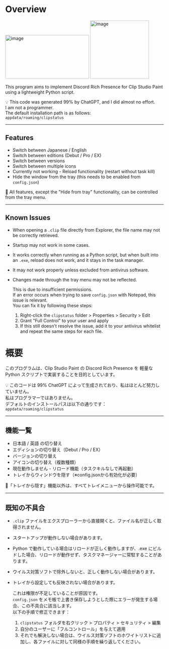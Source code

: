 # Overview
<img width="266" height="139" alt="image" src="https://github.com/user-attachments/assets/e61a0299-30b0-42ef-bc63-429514b0dc27" />
<img width="187" height="185" alt="image" src="https://github.com/user-attachments/assets/f5e634ab-fecc-4cc8-ba63-72d5f7aaf5bd" />

This program aims to implement Discord Rich Presence for Clip Studio Paint 
using a lightweight Python script.

💡 This code was generated 99% by ChatGPT, and I did almost no effort.  
I am not a programmer.  
The default installation path is as follows:  
`appdata/roaming/clipstatus`

---

## Features

- Switch between Japanese / English
- Switch between editions (Debut / Pro / EX)
- Switch between versions
- Switch between multiple icons
- Currently not working - Reload functionality (restart without task kill)
- Hide the window from the tray (this needs to be enabled from `config.json`)

🔧 All features, except the "Hide from tray" functionality, can be controlled from the tray menu.

---

## Known Issues

- When opening a `.clip` file directly from Explorer, the file name may not be correctly retrieved.
- Startup may not work in some cases.
- It works correctly when running as a Python script, but when built into an `.exe`, reload does not work, and it stays in the task manager.
- It may not work properly unless excluded from antivirus software.
- Changes made through the tray menu may not be reflected.

    This is due to insufficient permissions.  
    If an error occurs when trying to save `config.json` with Notepad, this issue is relevant.  
    You can fix it by following these steps:

    1. Right-click the `clipstatus` folder > Properties > Security > Edit  
    2. Grant "Full Control" to your user and apply  
    3. If this still doesn't resolve the issue, add it to your antivirus whitelist and repeat the same steps for each file.




# 概要

このプログラムは、Clip Studio Paint の Discord Rich Presence を
軽量な Python スクリプトで実装することを目的としています。

💡 このコードは 99% ChatGPT によって生成されており、私はほとんど努力していません。  
私はプログラマーではありません。  
デフォルトのインストールパスは以下の通りです：  
`appdata/roaming/clipstatus`

---

## 機能一覧

- 日本語 / 英語 の切り替え
- エディションの切り替え（Debut / Pro / EX）
- バージョンの切り替え
- アイコンの切り替え（複数種類）
- 現在動作しません - リロード機能（タスクキルなしで再起動）
- トレイからウィンドウを隠す（※config.jsonから有効化が必要）

🔧「トレイから隠す」機能以外は、すべてトレイメニューから操作可能です。

---

## 既知の不具合

- `.clip` ファイルをエクスプローラーから直接開くと、ファイル名が正しく取得されません。
- スタートアップが動作しない場合があります。
- Python で動作している場合はリロードが正しく動作しますが、.exe にビルドした場合、リロードが動作せず、タスクマネージャーに常駐することがあります。
- ウイルス対策ソフトで除外しないと、正しく動作しない場合があります。
- トレイから設定しても反映されない場合があります。

    これは権限が不足していることが原因です。  
    `config.json` をメモ帳で上書き保存しようとした際にエラーが発生する場合、この不具合に該当します。  
    以下の手順で修正できます：

    1. `clipstatus` フォルダを右クリック > プロパティ > セキュリティ > 編集  
    2. 自分のユーザーに「フルコントロール」を与えて適用  
    3. それでも解決しない場合は、ウイルス対策ソフトのホワイトリストに追加し、各ファイルに対して同様の手順を繰り返してください。


